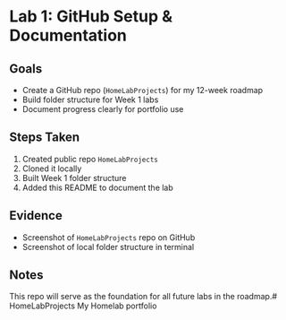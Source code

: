 # Lab 1: GitHub Setup & Documentation

## Goals
- Create a GitHub repo (`HomeLabProjects`) for my 12-week roadmap
- Build folder structure for Week 1 labs
- Document progress clearly for portfolio use

## Steps Taken
1. Created public repo `HomeLabProjects`
2. Cloned it locally
3. Built Week 1 folder structure
4. Added this README to document the lab

## Evidence
- Screenshot of `HomeLabProjects` repo on GitHub
- Screenshot of local folder structure in terminal

## Notes
This repo will serve as the foundation for all future labs in the roadmap.# HomeLabProjects
My Homelab portfolio
